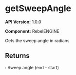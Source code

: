 # getSweepAngle

**API Version:** 1.0.0

**Component:** RebelENGINE

Gets the sweep angle in radians

## Returns

: Sweep angle (end - start)

